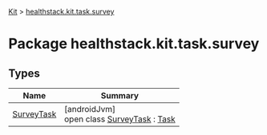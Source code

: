 
[Kit](../../kit.html) > [healthstack.kit.task.survey](index.html)



# Package healthstack.kit.task.survey



## Types


| Name | Summary |
|---|---|
| [SurveyTask](-survey-task/index.html) | [androidJvm]<br>open class [SurveyTask](-survey-task/index.html) : [Task](../healthstack.kit.task.base/-task/index.html) |

